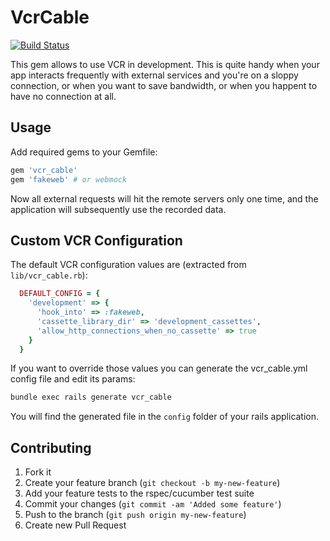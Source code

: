 # VcrCable

[![Build Status](https://secure.travis-ci.org/spaghetticode/vcr_cable.png)](http://travis-ci.org/spaghetticode/vcr_cable)

This gem allows to use VCR in development. This is quite handy when your app
interacts frequently with external services and you're on a sloppy connection,
or when you want to save bandwidth, or when you happent to have no connection
at all.


## Usage

Add required gems to your Gemfile:

```ruby
gem 'vcr_cable'
gem 'fakeweb' # or webmock
```
Now all external requests will hit the remote servers only one time, and the
application will subsequently use the recorded data.


## Custom VCR Configuration

The default VCR configuration values are (extracted from ```lib/vcr_cable.rb```):

```ruby
  DEFAULT_CONFIG = {
    'development' => {
      'hook_into' => :fakeweb,
      'cassette_library_dir' => 'development_cassettes',
      'allow_http_connections_when_no_cassette' => true
    }
  }
```

If you want to override those values you can generate the vcr_cable.yml config
file and edit its params:

```bash
bundle exec rails generate vcr_cable
```

You will find the generated file in the ```config``` folder of your rails
application.

## Contributing

1. Fork it
2. Create your feature branch (`git checkout -b my-new-feature`)
3. Add your feature tests to the rspec/cucumber test suite
4. Commit your changes (`git commit -am 'Added some feature'`)
5. Push to the branch (`git push origin my-new-feature`)
6. Create new Pull Request
